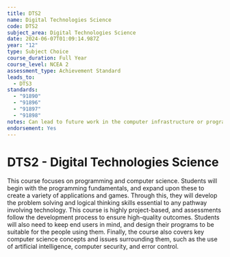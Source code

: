 ```yaml
---
title: DTS2
name: Digital Technologies Science
code: DTS2
subject_area: Digital Technologies Science
date: 2024-06-07T01:09:14.987Z
year: "12"
type: Subject Choice
course_duration: Full Year
course_level: NCEA 2
assessment_type: Achievement Standard
leads_to:
  - DTS3
standards:
  - "91890"
  - "91896"
  - "91897"
  - "91898"
notes: Can lead to future work in the computer infrastructure or programming fields.
endorsement: Yes
---
```

# DTS2 - Digital Technologies Science

This course focuses on programming and computer science. Students will begin with the programming fundamentals, and expand upon these to create a variety of applications and games. Through this, they will develop the problem solving and logical thinking skills essential to any pathway involving technology. This course is highly project-based, and assessments follow the development process to ensure high-quality outcomes. Students will also need to keep end users in mind, and design their programs to be suitable for the people using them. Finally, the course also covers key computer science concepts and issues surrounding them, such as the use of artificial intelligence, computer security, and error control.